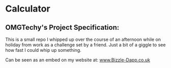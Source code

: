 # Calculator

## OMGTechy's Project Specification:
This is a small repo I whipped up over the course of an afternoon while on holiday from work as a challenge set by a friend. Just a bit of a giggle to see how fast I could whip up something.

Can be seen as an embed on my website at: www.Bizzle-Dapp.co.uk
